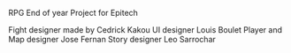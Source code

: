 RPG End of year Project for Epitech

Fight designer made by Cedrick Kakou
UI designer Louis Boulet
Player and Map designer Jose Fernan
Story designer Leo Sarrochar
